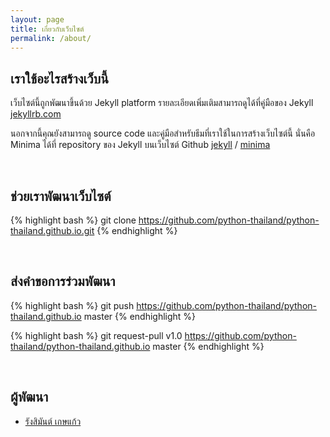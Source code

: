```yaml
---
layout: page
title: เกี่ยวกับเว็บไซต์
permalink: /about/
---
```


## เราใช้อะไรสร้างเว็บนี้

เว็บไซต์นี้ถูกพัฒนาขึ้นด้วย Jekyll platform รายละเอียดเพิ่มเติมสามารถดูได้ที่คู่มือของ Jekyll [jekyllrb.com](https://jekyllrb.com/)

นอกจากนี้คุณยังสามารถดู source code และคู่มือสำหรับธีมที่เราใช้ในการสร้างเว็บไซต์นี้ นั่นคือ Minima ได้ที่ repository ของ Jekyll บนเว็บไซต์ Github [jekyll][jekyll-organization] /
[minima](jekyll-minima)

[jekyll-organization]: https://github.com/jekyll
[jekyll-minima]: https://github.com/jekyll/minima

<br>

## ช่วยเราพัฒนาเว็บไซต์

{% highlight bash %}
git clone https://github.com/python-thailand/python-thailand.github.io.git
{% endhighlight %}

<br>

## ส่งคำขอการร่วมพัฒนา

{% highlight bash %}
git push https://github.com/python-thailand/python-thailand.github.io master
{% endhighlight %}

{% highlight bash %}
git request-pull v1.0 https://github.com/python-thailand/python-thailand.github.io master
{% endhighlight %}

<br>

## ผู้พัฒนา

- [รังสิมันต์ เกษแก้ว](rangsimanketkaew.github.io)
